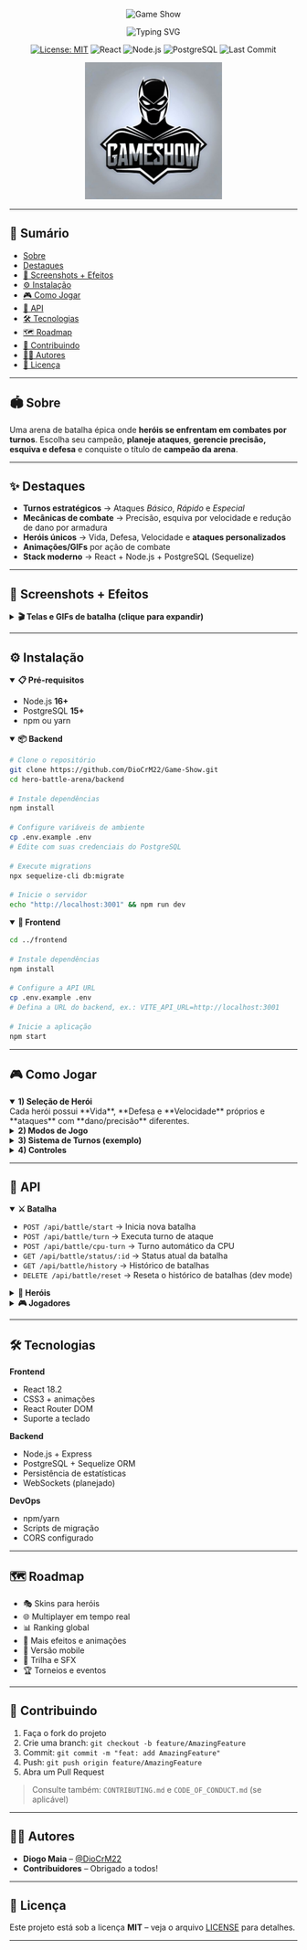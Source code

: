 <!-- HEADER ANIMADO -->

<p align="center">
  <img src="https://capsule-render.vercel.app/api?type=waving&height=320&text=Game%20Show%20&fontAlign=50&fontAlignY=40&color=0:4361ee,100:f72585&fontColor=FFFFFF" alt="Game Show"/>
</p>

<p align="center">
  <img src="https://readme-typing-svg.demolab.com?height=220&font=JetBrains+Mono&size=30&duration=2800&pause=800&center=true&vCenter=true&multiline=true&width=720&lines=Escolha+seu+her%C3%B3i.;Monte+a+estrat%C3%A9gia.;Domine+a+arena." alt="Typing SVG"/>
</p>

<!-- BADGES -->

<p align="center">
  <a href="LICENSE"><img src="https://img.shields.io/badge/License-MIT-yellow.svg?style=for-the-badge" alt="License: MIT"/></a>
  <img src="https://img.shields.io/badge/React-18.2.0-61DAFB.svg?style=for-the-badge&logo=react&logoColor=white" alt="React"/>
  <img src="https://img.shields.io/badge/Node.js-16%2B-339933.svg?style=for-the-badge&logo=node.js&logoColor=white" alt="Node.js"/>
  <img src="https://img.shields.io/badge/PostgreSQL-15-336791.svg?style=for-the-badge&logo=postgresql&logoColor=white" alt="PostgreSQL"/>
  <img src="https://img.shields.io/github/last-commit/DioCrM22/Game-Show?style=for-the-badge" alt="Last Commit"/>
</p>

<p align="center">
  <picture>
    <img src="frontend/public/images/logo.jpg" width="240" alt="logo"/>
  </picture>
</p>

---

## 🧭 Sumário

* [Sobre](#-sobre)
* [Destaques](#-destaques)
* [📸 Screenshots + Efeitos](#-screenshots--efeitos)
* [⚙️ Instalação](#️-instalação)
* [🎮 Como Jogar](#-como-jogar)
* [🔌 API](#-api)
* [🛠️ Tecnologias](#️-tecnologias)
* [🗺️ Roadmap](#️-roadmap)
* [🤝 Contribuindo](#-contribuindo)
* [🧑‍💻 Autores](#-autores)
* [📄 Licença](#-licença)

---

## 🏟️ Sobre

Uma arena de batalha épica onde **heróis se enfrentam em combates por turnos**. Escolha seu campeão, **planeje ataques**, **gerencie precisão, esquiva e defesa** e conquiste o título de **campeão da arena**.

---

## ✨ Destaques

* **Turnos estratégicos** → Ataques *Básico*, *Rápido* e *Especial*
* **Mecânicas de combate** → Precisão, esquiva por velocidade e redução de dano por armadura
* **Heróis únicos** → Vida, Defesa, Velocidade e **ataques personalizados**
* **Animações/GIFs** por ação de combate
* **Stack moderno** → React + Node.js + PostgreSQL (Sequelize)

---

## 📸 Screenshots + Efeitos

<details>
  <summary><strong>🎬 Telas e GIFs de batalha (clique para expandir)</strong></summary>

  <p align="center">
      <img src="./frontend/public/gitimage/1.png" alt="Logo" width="500"/>
      <img src="./frontend/public/gitimage/2.png" alt="Logo" width="500"/>
      <img src="./frontend/public/gitimage/3.png" alt="Logo" width="500"/>
      <img src="./frontend/public/gitimage/5.png" alt="Logo" width="500"/>
      <img src="./frontend/public/gitimage/6.png" alt="Logo" width="500"/>
      <img src="./frontend/public/gitimage/4.png" alt="Logo" width="500"/>
  </p>
</details>

</details>

---

## ⚙️ Instalação

<details open>
  <summary><strong>📋 Pré-requisitos</strong></summary>

* Node.js **16+**
* PostgreSQL **15+**
* npm ou yarn

</details>

<details open>
  <summary><strong>📦 Backend</strong></summary>

```bash
# Clone o repositório
git clone https://github.com/DioCrM22/Game-Show.git
cd hero-battle-arena/backend

# Instale dependências
npm install

# Configure variáveis de ambiente
cp .env.example .env
# Edite com suas credenciais do PostgreSQL

# Execute migrations
npx sequelize-cli db:migrate

# Inicie o servidor
echo "http://localhost:3001" && npm run dev
```

</details>

<details open>
  <summary><strong>🎨 Frontend</strong></summary>

```bash
cd ../frontend

# Instale dependências
npm install

# Configure a API URL
cp .env.example .env
# Defina a URL do backend, ex.: VITE_API_URL=http://localhost:3001

# Inicie a aplicação
npm start
```

</details>

---

## 🎮 Como Jogar

<details open>
  <summary><strong>1) Seleção de Herói</strong></summary>
Cada herói possui **Vida**, **Defesa e **Velocidade** próprios e **ataques** com **dano/precisão** diferentes.
</details>

<details>
  <summary><strong>2) Modos de Jogo</strong></summary>

* 👥 **PVP**: contra outro jogador
* 🤖 **PVE**: contra CPU

</details>

<details>
  <summary><strong>3) Sistema de Turnos (exemplo)</strong></summary>

```javascript
// Fluxo de exemplo
Jogador 1 → Ataque Básico (←)
Jogador 2 → Ataque Rápido (→)
Jogador 1 → Ataque Especial (↑) // requer 3 cargas
```

</details>

<details>
  <summary><strong>4) Controles</strong></summary>

**Jogador 1**

* <kbd>←</kbd> Básico
* <kbd>→</kbd> Rápido
* <kbd>↑</kbd> Especial

**Jogador 2**

* <kbd>A</kbd> Básico
* <kbd>D</kbd> Rápido
* <kbd>W</kbd> Especial

</details>

---

## 🔌 API

<details open>
  <summary><strong>⚔️ Batalha</strong></summary>

* `POST /api/battle/start` → Inicia nova batalha
* `POST /api/battle/turn` → Executa turno de ataque
* `POST /api/battle/cpu-turn` → Turno automático da CPU
* `GET /api/battle/status/:id` → Status atual da batalha
* `GET /api/battle/history` → Histórico de batalhas
* `DELETE /api/battle/reset` → Reseta o histórico de batalhas (dev mode)
  
</details>

<details>
  <summary><strong>🦸 Heróis</strong></summary>

* `GET /api/heroes` → Lista todos os heróis
* `GET /api/heroes/:id` → Detalhes do herói
* `GET /api/heroes/random` → Retorna um herói aleatório
* `GET /api/heroes/:id/gifs` → Retorna GIFs de entrada, ataque, especial e vitória do herói
  
</details>

<details>
  <summary><strong>🎮 Jogadores</strong></summary>

* `GET /api/players` → Estatísticas gerais dos jogadores
* `POST /api/players` → Cria novo jogador
* `PUT /api/players/:id` → Atualiza informações do jogador
* `GET /api/players/ranking` → Ranking de vitórias
* `GET /api/players/check?name={nome}` → Verifica se nome já existe
  
</details>

---

## 🛠️ Tecnologias

**Frontend**

* React 18.2
* CSS3 + animações
* React Router DOM
* Suporte a teclado

**Backend**

* Node.js + Express
* PostgreSQL + Sequelize ORM
* Persistência de estatísticas
* WebSockets (planejado)

**DevOps**

* npm/yarn
* Scripts de migração
* CORS configurado

---

## 🗺️ Roadmap

* 🎭 Skins para heróis
* 🌐 Multiplayer em tempo real
* 📊 Ranking global
* 🎨 Mais efeitos e animações
* 📱 Versão mobile
* 🎵 Trilha e SFX
* 🏆 Torneios e eventos

---

## 🤝 Contribuindo

1. Faça o fork do projeto
2. Crie uma branch: `git checkout -b feature/AmazingFeature`
3. Commit: `git commit -m "feat: add AmazingFeature"`
4. Push: `git push origin feature/AmazingFeature`
5. Abra um Pull Request

> Consulte também: `CONTRIBUTING.md` e `CODE_OF_CONDUCT.md` (se aplicável)

---

## 🧑‍💻 Autores

* **Diogo Maia** – [@DioCrM22](https://github.com/DioCrM22)
* **Contribuidores** – Obrigado a todos!

---

## 📄 Licença

Este projeto está sob a licença **MIT** – veja o arquivo [LICENSE](LICENSE) para detalhes.

---

<!-- NOTAS DE USO
- Substitua caminhos/usuário, adicione suas imagens em frontend/public/images/...
- Para GIFs pesados, prefira seções colapsáveis (<details>) para manter o README leve.
- Evite usar CSS customizado: o GitHub sanitiza estilos; prefira recursos nativos (details/summary, picture, mermaid, badges SVG).
-->
